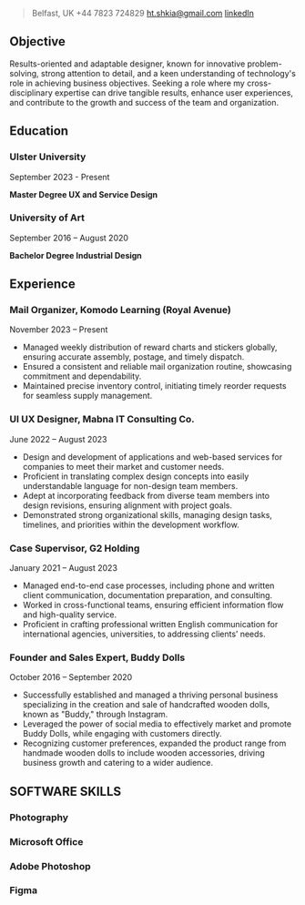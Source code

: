 > Belfast, UK +44 7823 724829 ht.shkia@gmail.com [linkedIn](linkedin.com/in/shakilahatami/)

## Objective
Results-oriented and adaptable designer, known for innovative problem-solving, strong attention to detail, and a keen understanding of technology's role in achieving business objectives. Seeking a role where my cross-disciplinary expertise can drive tangible results, enhance user experiences, and contribute to the growth and success of the team and organization.


## Education

### Ulster University
September 2023 - Present
>
**Master Degree UX and Service Design**

### University of Art
September 2016 – August 2020
>
**Bachelor Degree Industrial Design**


## Experience

### Mail Organizer, Komodo Learning (Royal Avenue)
November 2023 – Present
> 
- Managed weekly distribution of reward charts and stickers globally, ensuring accurate assembly, postage, and timely dispatch.
- Ensured a consistent and reliable mail organization routine, showcasing commitment and dependability.
- Maintained precise inventory control, initiating timely reorder requests for seamless supply management.

### UI UX Designer, Mabna IT Consulting Co.
June 2022 – August 2023
> 
- Design and development of applications and web-based services for companies to meet their market and customer needs.
- Proficient in translating complex design concepts into easily understandable language for non-design team members.
- Adept at incorporating feedback from diverse team members into design revisions, ensuring alignment with project goals.
- Demonstrated strong organizational skills, managing design tasks, timelines, and priorities within the development workflow.

### Case Supervisor, G2 Holding
January 2021 – August 2023
> 
- Managed end-to-end case processes, including phone and written client communication, documentation preparation, and consulting.
- Worked in cross-functional teams, ensuring efficient information flow and high-quality service.
- Proficient in crafting professional written English communication for international agencies, universities, to addressing clients’ needs.

### Founder and Sales Expert, Buddy Dolls
October 2016 – September 2020
>
- Successfully established and managed a thriving personal business specializing in the creation and sale of handcrafted wooden dolls, known as "Buddy," through Instagram.
- Leveraged the power of social media to effectively market and promote Buddy Dolls, while engaging with customers directly.
- Recognizing customer preferences, expanded the product range from handmade wooden dolls to include wooden accessories, driving business growth and catering to a wider audience.

## SOFTWARE SKILLS
>
### Photography
### Microsoft Office
### Adobe Photoshop
### Figma
